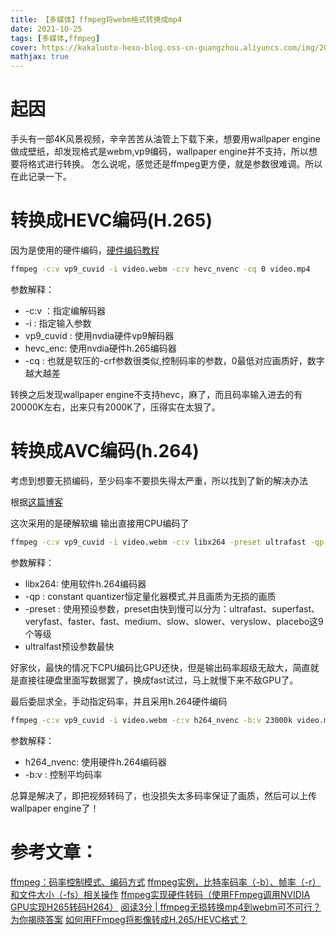 ```yaml
---
title: 【多媒体】ffmpeg将webm格式转换成mp4
date: 2021-10-25
tags: [多媒体,ffmpeg]
cover: https://kakaluoto-hexo-blog.oss-cn-guangzhou.aliyuncs.com/img/202212172016378.webp
mathjax: true
---
```


# 起因
手头有一部4K风景视频，辛辛苦苦从油管上下载下来，想要用wallpaper engine做成壁纸，却发现格式是webm,vp9编码，wallpaper engine并不支持，所以想要将格式进行转换。
怎么说呢，感觉还是ffmpeg更方便，就是参数很难调。所以在此记录一下。


# 转换成HEVC编码(H.265)
因为是使用的硬件编码，[硬件编码教程](https://www.jianshu.com/p/1d645b9d26d5)

```bash
ffmpeg -c:v vp9_cuvid -i video.webm -c:v hevc_nvenc -cq 0 video.mp4
```

参数解释：

+  -c:v ：指定编解码器
+ -i : 指定输入参数
+ vp9_cuvid : 使用nvdia硬件vp9解码器
+ hevc_enc:   使用nvdia硬件h.265编码器
+ -cq : 也就是软压的-crf参数很类似,控制码率的参数，0最低对应画质好，数字越大越差

转换之后发现wallpaper engine不支持hevc，麻了，而且码率输入进去的有20000K左右，出来只有2000K了，压得实在太狠了。

# 转换成AVC编码(h.264)
考虑到想要无损编码，至少码率不要损失得太严重，所以找到了新的解决办法

根据[这篇博客](https://blog.csdn.net/ETalien_/article/details/102931065)

这次采用的是硬解软编
输出直接用CPU编码了

```bash
ffmpeg -c:v vp9_cuvid -i video.webm -c:v libx264 -preset ultrafast -qp 0 video.mp4
```
参数解释：

+ libx264:   使用软件h.264编码器
+ -qp : constant quantizer恒定量化器模式,并且画质为无损的画质
+ -preset : 使用预设参数，preset由快到慢可以分为：ultrafast、superfast、veryfast、faster、fast、medium、slow、slower、veryslow、placebo这9个等级
+ ultralfast预设参数最快 

好家伙，最快的情况下CPU编码比GPU还快，但是输出码率超级无敌大，简直就是直接往硬盘里面写数据罢了，换成fast试过，马上就慢下来不敌GPU了。

最后委屈求全，手动指定码率，并且采用h.264硬件编码

```bash
ffmpeg -c:v vp9_cuvid -i video.webm -c:v h264_nvenc -b:v 23000k video.mp4
```
参数解释：

+ h264_nvenc:   使用硬件h.264编码器
+ -b:v : 控制平均码率

总算是解决了，即把视频转码了，也没损失太多码率保证了画质，然后可以上传wallpaper engine了！

# 参考文章：
[ffmpeg：码率控制模式、编码方式](https://blog.csdn.net/ETalien_/article/details/102931065) 
[ffmpeg实例，比特率码率（-b）、帧率（-r）和文件大小（-fs）相关操作](https://blog.csdn.net/yu540135101/article/details/84346146)
[ffmpeg实现硬件转码（使用FFmpeg调用NVIDIA GPU实现H265转码H264）](https://blog.csdn.net/qq_22633333/article/details/107701301)
[阅读3分 | ffmpeg无损转换mp4到webm可不可行？为你揭晓答案](https://cloud.tencent.com/developer/article/1641894)
[如何用FFmpeg将影像转成H.265/HEVC格式？](https://magiclen.org/ffmpeg-h265/)
